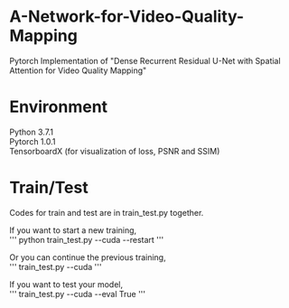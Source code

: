 # A-Network-for-Video-Quality-Mapping
Pytorch Implementation of "Dense Recurrent Residual U-Net with Spatial Attention for Video Quality Mapping"

# Environment
Python 3.7.1\
Pytorch 1.0.1\
TensorboardX (for visualization of loss, PSNR and SSIM)

# Train/Test
Codes for train and test are in train_test.py together.

If you want to start a new training,\
'''
python train_test.py --cuda --restart
'''

Or you can continue the previous training,\
''' 
train_test.py --cuda
'''

If you want to test your model,\
''' 
train_test.py --cuda --eval True
'''

